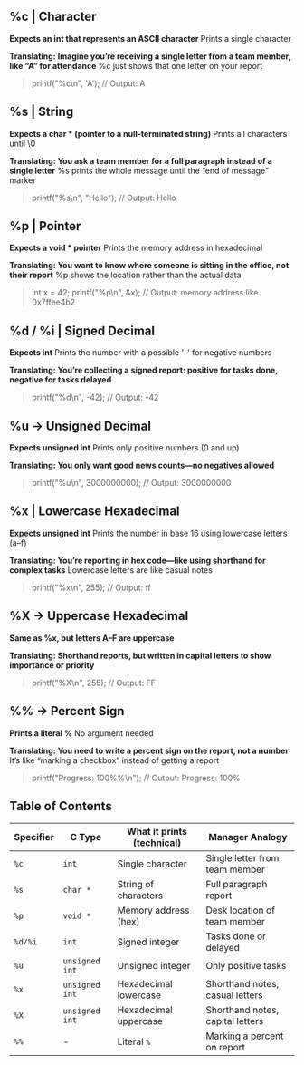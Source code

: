 ## %c | Character

**Expects an int that represents an ASCII character**
Prints a single character

**Translating: Imagine you’re receiving a single letter from a team member, like “A” for attendance**
%c just shows that one letter on your report

> printf("%c\n", 'A'); // Output: A

## %s | String

**Expects a char * (pointer to a null-terminated string)**
Prints all characters until \0

**Translating: You ask a team member for a full paragraph instead of a single letter**
%s prints the whole message until the “end of message” marker

> printf("%s\n", "Hello"); // Output: Hello

## %p | Pointer

**Expects a void * pointer**
Prints the memory address in hexadecimal

**Translating: You want to know where someone is sitting in the office, not their report**
%p shows the location rather than the actual data

> int x = 42;
> printf("%p\n", &x); // Output: memory address like 0x7ffee4b2


## %d / %i | Signed Decimal

**Expects int**
Prints the number with a possible '-' for negative numbers

**Translating: You’re collecting a signed report: positive for tasks done, negative for tasks delayed**

> printf("%d\n", -42); // Output: -42

## %u → Unsigned Decimal

**Expects unsigned int**
Prints only positive numbers (0 and up)

**Translating: You only want good news counts—no negatives allowed**

> printf("%u\n", 3000000000); // Output: 3000000000


## %x | Lowercase Hexadecimal

**Expects unsigned int**
Prints the number in base 16 using lowercase letters (a–f)

**Translating: You’re reporting in hex code—like using shorthand for complex tasks**
Lowercase letters are like casual notes

> printf("%x\n", 255); // Output: ff

## %X → Uppercase Hexadecimal

**Same as %x, but letters A–F are uppercase**

**Translating: Shorthand reports, but written in capital letters to show importance or priority**

> printf("%X\n", 255); // Output: FF

## %% → Percent Sign

**Prints a literal %**
No argument needed

**Translating: You need to write a percent sign on the report, not a number**
It’s like “marking a checkbox” instead of getting a report

> printf("Progress: 100%%\n"); // Output: Progress: 100%

## Table of Contents 

| Specifier | C Type         | What it prints (technical) | Manager Analogy                  |
| --------- | -------------- | -------------------------- | -------------------------------- |
| `%c`      | `int`          | Single character           | Single letter from team member   |
| `%s`      | `char *`       | String of characters       | Full paragraph report            |
| `%p`      | `void *`       | Memory address (hex)       | Desk location of team member     |
| `%d/%i`   | `int`          | Signed integer             | Tasks done or delayed            |
| `%u`      | `unsigned int` | Unsigned integer           | Only positive tasks              |
| `%x`      | `unsigned int` | Hexadecimal lowercase      | Shorthand notes, casual letters  |
| `%X`      | `unsigned int` | Hexadecimal uppercase      | Shorthand notes, capital letters |
| `%%`      | -              | Literal `%`                | Marking a percent on report      |



